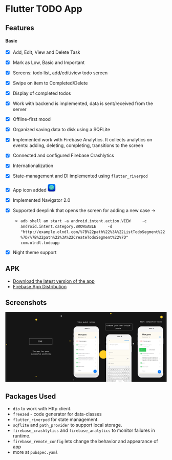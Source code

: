# Flutter TODO App

## Features
#### Basic
- [x] Add, Edit, View and Delete Task
- [x] Mark as Low, Basic and Important 
- [x] Screens: todo list, add/edit/view todo screen
- [x] Swipe on item to Completed/Delete   
- [x] Display of completed todos
- [x] Work with backend is implemented, data is sent/received from the server
- [X] Offline-first mood
- [x] Organized saving data to disk using a SQFLite
- [x] Implemented work with Firebase Analytics. It collects analytics on events: adding, deleting, completing, transitions to the screen
- [x] Connected and configured Firebase Crashlytics
- [x] Internationalization
- [X] State-management and DI implemented using `flutter_riverpod`
- [x] App icon added <img src="https://github.com/olndl/todoapp/blob/develop/assets/icons/icon.png" width="25" />
- [X] Implemented Navigator 2.0
- [X] Supported deeplink that opens the screen for adding a new case ->
      
    -  `adb shell am start -a android.intent.action.VIEW     -c android.intent.category.BROWSABLE     -d "http://example.olndl.com/%7B%22path%22%3A%22ListTodoSegment%22%7D/%7B%22path%22%3A%22CreateTodoSegment%22%7D" com.olndl.todoapp`
- [X] Night theme support

## APK
- [Download the latest version of the app](https://drive.google.com/file/d/1jIWFV4xp7HyP5_VwZ8GNgCKDYlLZFZUt/view?usp=sharing)
- [Firebase App Distribution](https://appdistribution.firebase.google.com/testerapps/1:976874723104:android:0cafecc61fdd6cb4496945/releases/1pf2vu47da8jo)


## Screenshots
<img src="https://github.com/olndl/todoapp/blob/develop/assets/screens/5.png"/>

## Packages Used

- `dio` to work with Http client.
- `freezed` - code generator for data-classes
- `flutter_riverpod` for state management.
- `sqflite` and `path_provider` to support local storage.
- `firebase_crashlytics` and `firebase_analytics` to monitor failures in runtime.
- `firebase_remote_config` lets change the behavior and appearance of app
- more at `pubspec.yaml`

